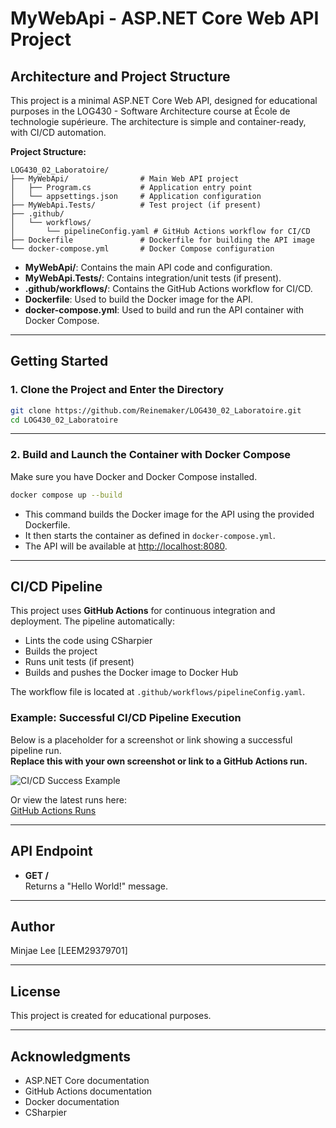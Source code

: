 # MyWebApi - ASP.NET Core Web API Project

## Architecture and Project Structure

This project is a minimal ASP.NET Core Web API, designed for educational purposes in the LOG430 - Software Architecture course at École de technologie supérieure. The architecture is simple and container-ready, with CI/CD automation.

**Project Structure:**
```
LOG430_02_Laboratoire/
├── MyWebApi/                # Main Web API project
│   ├── Program.cs           # Application entry point
│   └── appsettings.json     # Application configuration
├── MyWebApi.Tests/          # Test project (if present)
├── .github/
│   └── workflows/
│       └── pipelineConfig.yaml # GitHub Actions workflow for CI/CD
├── Dockerfile               # Dockerfile for building the API image
└── docker-compose.yml       # Docker Compose configuration
```

- **MyWebApi/**: Contains the main API code and configuration.
- **MyWebApi.Tests/**: Contains integration/unit tests (if present).
- **.github/workflows/**: Contains the GitHub Actions workflow for CI/CD.
- **Dockerfile**: Used to build the Docker image for the API.
- **docker-compose.yml**: Used to build and run the API container with Docker Compose.

---

## Getting Started

### 1. Clone the Project and Enter the Directory

```bash
git clone https://github.com/Reinemaker/LOG430_02_Laboratoire.git
cd LOG430_02_Laboratoire
```

---

### 2. Build and Launch the Container with Docker Compose

Make sure you have Docker and Docker Compose installed.

```bash
docker compose up --build
```

- This command builds the Docker image for the API using the provided Dockerfile.
- It then starts the container as defined in `docker-compose.yml`.
- The API will be available at [http://localhost:8080](http://localhost:8080).

---

## CI/CD Pipeline

This project uses **GitHub Actions** for continuous integration and deployment. The pipeline automatically:
- Lints the code using CSharpier
- Builds the project
- Runs unit tests (if present)
- Builds and pushes the Docker image to Docker Hub

The workflow file is located at `.github/workflows/pipelineConfig.yaml`.

### Example: Successful CI/CD Pipeline Execution

Below is a placeholder for a screenshot or link showing a successful pipeline run.  
**Replace this with your own screenshot or link to a GitHub Actions run.**

![CI/CD Success Example](https://github.com/Reinemaker/LOG430_02_Laboratoire/actions/workflows/pipelineConfig.yaml/badge.svg)

Or view the latest runs here:  
[GitHub Actions Runs](https://github.com/Reinemaker/LOG430_02_Laboratoire/actions)

---

## API Endpoint

- **GET /**  
  Returns a "Hello World!" message.

---

## Author

Minjae Lee [LEEM29379701]

---

## License

This project is created for educational purposes.

---

## Acknowledgments

- ASP.NET Core documentation
- GitHub Actions documentation
- Docker documentation
- CSharpier